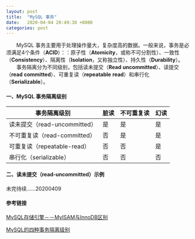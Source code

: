 ```yaml
---
layout: post
title:  "MySQL 事务"
date:   2020-04-04 20:49:38 +0800
categories: post
---
```


　　MySQL 事务主要用于处理操作量大，复杂度高的数据。一般来说，事务是必须满足4个条件（**ACID**）：：原子性（**Atomicity**，或称不可分割性）、一致性（**Consistency**）、隔离性（**Isolation**，又称独立性）、持久性（**Durability**）。 
　　事务隔离分为不同级别，包括读未提交（**Read** **uncommitted**）、读提交（**read** **committed**）、可重复读（**repeatable** **read**）和串行化（**Serializable**）。

#### 一、MySQL 事务隔离级别

| 事务隔离级别 | 脏读 | 不可重复读 | 幻读 |
| ------------ | ---- | ---- | ---- |
|读未提交（read-uncommitted）|是|是|是|
|不可重复读（read-committed）|否|是|是|
|可重复读（repeatable-read）|否|否|是|
|串行化（serializable）|否|否|否|

#### 二、读未提交（read-uncommitted）示例

未完待续……20200409

#### 参考链接

[MySQL存储引擎－－MyISAM与InnoDB区别](https://blog.csdn.net/xifeijian/article/details/20316775)

[MySQL的四种事务隔离级别](https://www.cnblogs.com/huanongying/p/7021555.html)

